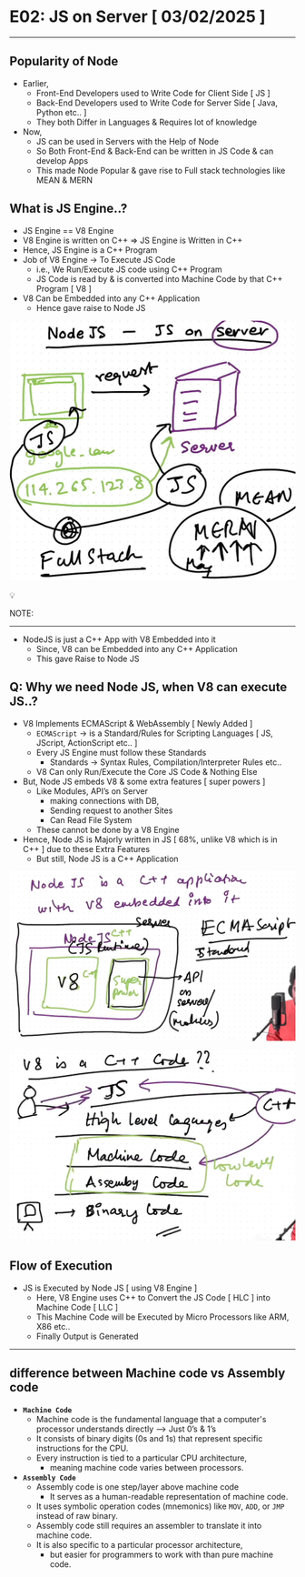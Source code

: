 # E02: JS on Server [ 03/02/2025 ]

---

## Popularity of Node

- Earlier,
    - Front-End Developers used to Write Code for Client Side [ JS ]
    - Back-End Developers used to Write Code for Server Side [ Java, Python etc.. ]
    - They both Differ in Languages & Requires lot of knowledge
- Now,
    - JS can be used in Servers with the Help of Node
    - So Both Front-End & Back-End can be written in JS Code & can develop Apps
    - This made Node Popular & gave rise to Full stack technologies like MEAN & MERN

## What is JS Engine..?

- JS Engine == V8 Engine
- V8 Engine is written on C++ ⇒ JS Engine is Written in C++
- Hence, JS Engine is a C++ Program
- Job of V8 Engine → To Execute JS Code
    - i.e., We Run/Execute JS code using C++ Program
    - JS Code is read by & is converted into Machine Code by that C++ Program [ V8 ]
- V8 Can be Embedded into any C++ Application
    - Hence gave raise to Node JS

![image.png](image.png)

<aside>
💡

NOTE:

---

- NodeJS is just a C++ App with V8 Embedded into it
    - Since, V8 can be Embedded into any C++ Application
    - This gave Raise to Node JS
</aside>

## Q: Why we need Node JS, when V8 can execute JS..?

- V8 Implements ECMAScript & WebAssembly [ Newly Added ]
    - `ECMAScript` → is a Standard/Rules for Scripting Languages [ JS, JScript, ActionScript etc.. ]
    - Every JS Engine must follow these Standards
        - Standards → Syntax Rules, Compilation/Interpreter Rules etc..
    - V8 Can only Run/Execute the Core JS Code & Nothing Else
- But, Node JS embeds V8 & some extra features [ super powers ]
    - Like Modules, API’s on Server
        - making connections with DB,
        - Sending request to another Sites
        - Can Read File System
    - These cannot be done by a V8 Engine
- Hence, Node JS is Majorly written in JS [ 68%, unlike V8 which is in C++ ] due to these Extra Features
    - But still, Node JS is a C++ Application

![image.png](image%201.png)

![image.png](image%202.png)

## Flow of Execution

- JS is Executed by Node JS [ using V8 Engine ]
    - Here, V8 Engine uses C++ to Convert the JS Code [ HLC ] into Machine Code [ LLC ]
    - This Machine Code will be Executed by Micro Processors like ARM, X86 etc..
    - Finally Output is Generated

---

## difference between Machine code vs Assembly code

- **`Machine Code`**
    - Machine code is the fundamental language that a computer's processor understands directly —> Just 0’s & 1’s
    - It consists of binary digits (0s and 1s) that represent specific instructions for the CPU.
    - Every instruction is tied to a particular CPU architecture,
        - meaning machine code varies between processors.
- **`Assembly Code`**
    - Assembly code is one step/layer above machine code
        - It serves as a human-readable representation of machine code.
    - It uses symbolic operation codes (mnemonics) like `MOV`, `ADD`, or `JMP` instead of raw binary.
    - Assembly code still requires an assembler to translate it into machine code.
    - It is also specific to a particular processor architecture,
        - but easier for programmers to work with than pure machine code.